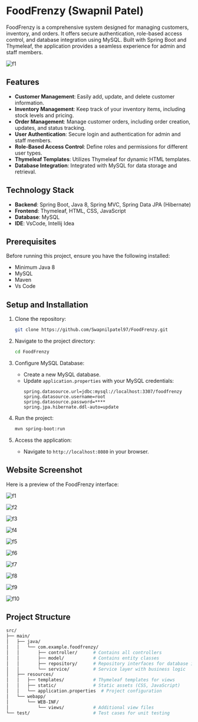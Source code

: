 # FoodFrenzy (Swapnil Patel)
FoodFrenzy is a comprehensive system designed for managing customers, inventory, and orders. It offers secure authentication, role-based access control, and database integration using MySQL. Built with Spring Boot and Thymeleaf, the application provides a seamless experience for admin and staff members.

![f1](https://github.com/user-attachments/assets/7f191ae8-747a-4539-a55b-d51c207a44de)



## Features

- **Customer Management**: Easily add, update, and delete customer information.
- **Inventory Management**: Keep track of your inventory items, including stock levels and pricing.
- **Order Management**: Manage customer orders, including order creation, updates, and status tracking.
- **User Authentication**: Secure login and authentication for admin and staff members.
- **Role-Based Access Control**: Define roles and permissions for different user types.
- **Thymeleaf Templates**: Utilizes Thymeleaf for dynamic HTML templates.
- **Database Integration**: Integrated with MySQL for data storage and retrieval.

## Technology Stack

- **Backend**: Spring Boot, Java 8, Spring MVC, Spring Data JPA (Hibernate)
- **Frontend**: Thymeleaf, HTML, CSS, JavaScript
- **Database**: MySQL
- **IDE**: VsCode, Intellij Idea

## Prerequisites

Before running this project, ensure you have the following installed:

- Minimum Java 8
- MySQL
- Maven
- Vs Code

## Setup and Installation

1. Clone the repository:
    ```bash
    git clone https://github.com/Swapnilpatel97/FoodFrenzy.git
    ```

2. Navigate to the project directory:
    ```bash
    cd FoodFrenzy
    ```

3. Configure MySQL Database:
    - Create a new MySQL database.
    - Update `application.properties` with your MySQL credentials:
      ```properties
      spring.datasource.url=jdbc:mysql://localhost:3307/foodfrenzy
      spring.datasource.username=root
      spring.datasource.password=****
      spring.jpa.hibernate.ddl-auto=update
      ```

4. Run the project:
    ```bash
    mvn spring-boot:run
    ```

5. Access the application:
    - Navigate to `http://localhost:8080` in your browser. 
## Website Screenshot

Here is a preview of the FoodFrenzy interface:

![f1](https://github.com/user-attachments/assets/d47a757b-2ca5-4a15-b8ef-429635c9f8c5)

![f2](https://github.com/user-attachments/assets/f8646a07-1894-4229-b116-cea57b856243)

![f3](https://github.com/user-attachments/assets/224235d4-3b03-4c37-9c55-173e7f248298)

![f4](https://github.com/user-attachments/assets/bbefb1bf-5c6d-4c44-b9e4-6b9c740741c5)

![f5](https://github.com/user-attachments/assets/bc74215f-661e-4a5f-86c2-58608eca773a)

![f6](https://github.com/user-attachments/assets/d4bff42b-6a03-490b-b628-1707827adb34)

![f7](https://github.com/user-attachments/assets/a938cce8-70dc-45e2-9d32-dd57653c1a77)

![f8](https://github.com/user-attachments/assets/59746619-b9ec-46cb-830d-c6054b2d270e)

![f9](https://github.com/user-attachments/assets/8954623c-a200-4fc5-ab21-a9e4d9d57982)

![f10](https://github.com/user-attachments/assets/0aa33585-829c-4c06-ac60-89b4f698107c)


## Project Structure

```bash
src/
├── main/
│   ├── java/
│   │   └── com.example.foodfrenzy/
│   │       ├── controller/      # Contains all controllers
│   │       ├── model/           # Contains entity classes
│   │       ├── repository/      # Repository interfaces for database interaction
│   │       └── service/         # Service layer with business logic
│   ├── resources/
│   │   ├── templates/           # Thymeleaf templates for views
│   │   ├── static/              # Static assets (CSS, JavaScript)
│   │   └── application.properties  # Project configuration
│   └── webapp/
│       └── WEB-INF/
│           └── views/           # Additional view files
└── test/                        # Test cases for unit testing
